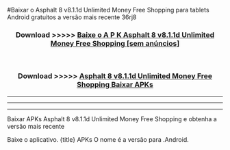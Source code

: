 #Baixar o Asphalt 8 v8.1.1d Unlimited Money Free Shopping   para tablets Android gratuitos a versão mais recente 36rj8


<div align="center">
<h3>Download >>>>> <a href="https://pt-web.web.app/?pt= Asphalt 8 v8.1.1d Unlimited Money Free Shopping ">Baixe o A P K Asphalt 8 v8.1.1d Unlimited Money Free Shopping  [sem anúncios]</a></h3><br>

<h3>Download >>>>> <a href="https://pt-web.web.app/?pt= Asphalt 8 v8.1.1d Unlimited Money Free Shopping ">Asphalt 8 v8.1.1d Unlimited Money Free Shopping  Baixar APKs</a></h3>
</div>

----------------------------------------------------------

----------------------------------------------------------

----------------------------------------------------------

Baixar APKs Asphalt 8 v8.1.1d Unlimited Money Free Shopping  e obtenha a versão mais recente

Baixe o aplicativo. {title} APKs O nome é a versão para .Android.


